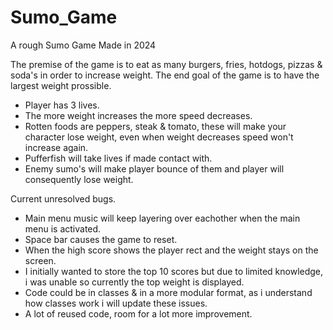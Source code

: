 # Sumo_Game
A rough Sumo Game Made in 2024

The premise of the game is to eat as many burgers, fries, hotdogs, pizzas & soda's in order to increase weight.
The end goal of the game is to have the largest weight prossible.
- Player has 3 lives.
- The more weight increases the more speed decreases.
- Rotten foods are peppers, steak & tomato, these will make your character lose weight, even when weight decreases speed won't increase again.
- Pufferfish will take lives if made contact with.
- Enemy sumo's will make player bounce of them and player will consequently lose weight.

Current unresolved bugs. 
- Main menu music will keep layering over eachother when the main menu is activated.
- Space bar causes the game to reset.
- When the high score shows the player rect and the weight stays on the screen.
- I initially wanted to store the top 10 scores but due to limited knowledge, i was unable so currently the top weight is displayed.
- Code could be in classes & in a more modular format, as i understand how classes work i will update these issues.
- A lot of reused code, room for a lot more improvement.

